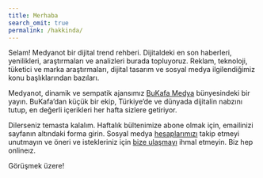 ```yaml
---
title: Merhaba
search_omit: true
permalink: /hakkinda/
---
```


Selam! Medyanot bir dijital trend rehberi. Dijitaldeki en son haberleri, yenilikleri, araştırmaları ve analizleri burada topluyoruz. Reklam, teknoloji, tüketici ve marka araştırmaları, dijital tasarım ve sosyal medya ilgilendiğimiz konu başlıklarından bazıları.

Medyanot, dinamik ve sempatik ajansımız [BuKafa Medya](https://www.bukafamedya.com/) bünyesindeki bir yayın. BuKafa’dan küçük bir ekip, Türkiye’de ve dünyada dijitalin nabzını tutup, en değerli içerikleri her hafta sizlere getiriyor.

Dilerseniz temasta kalalım. Haftalık bültenimize abone olmak için, emailinizi sayfanın altındaki forma girin. Sosyal medya [hesaplarımızı](https://www.instagram.com/medyanotblog/) takip etmeyi unutmayın ve öneri ve istekleriniz için [bize ulaşmayı](mailto:medyanotblog@gmail.com) ihmal etmeyin. Biz hep onlineız.

Görüşmek üzere!